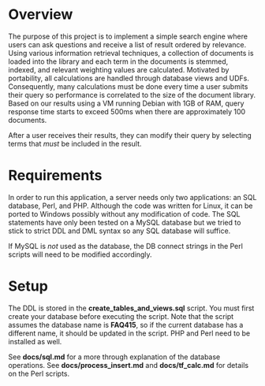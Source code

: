 # Overview
The purpose of this project is to implement a simple search engine where users can ask questions and receive a list of result ordered by relevance. Using various information retrieval techniques, a collection of documents is loaded into the library and each term in the documents is stemmed, indexed, and relevant weighting values are calculated. Motivated by portability, all calculations are handled through database views and UDFs. Consequently, many calculations must be done every time a user submits their query so performance is correlated to the size of the document library. Based on our results using a VM running Debian with 1GB of RAM, query response time starts to exceed 500ms when there are approximately 100 documents.

After a user receives their results, they can modify their query by selecting terms that *must* be included in the result.


# Requirements
In order to run this application, a server needs only two applications: an SQL database, Perl, and PHP. Although the code was written for Linux, it can be ported to Windows possibly without any modification of code. The SQL statements have only been tested on a MySQL database but we tried to stick to strict DDL and DML syntax so any SQL database will suffice.

If MySQL is *not* used as the database, the DB connect strings in the Perl scripts will need to be modified accordingly.

# Setup
The DDL is stored in the **create_tables_and_views.sql** script. You must first create your database before executing the script. Note that the script assumes the database name is **FAQ415**, so if the current database has a different name, it should be updated in the script. PHP and Perl need to be installed as well.

See **docs/sql.md** for a more through explanation of the database operations.
See **docs/process_insert.md** and **docs/tf_calc.md** for details on the Perl scripts.